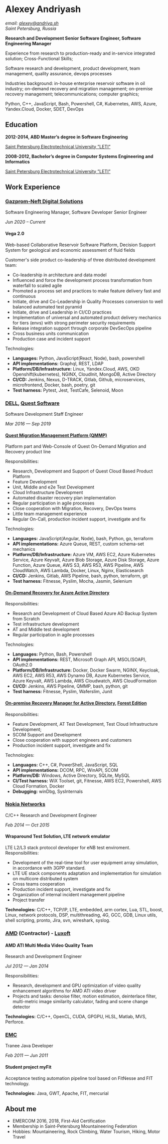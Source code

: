 # Alexey Andriyash

*email: alexey@andriya.sh*   
*Saint Petersburg, Russia*   

**Research and Development Senior Software Engineer, Software Engineering Manager**

Experience from research to production-ready and in-service integrated solution; Cross-Functional Skills;

Software research and development, product development, team management, quality assurance, devops processes

Industries background: in-house enterprise reservoir software in oil industry; on-demand recovery and migration management; on-premise recovery management; telecommunications; computer graphics;

Python, C++, JavaScript, Bash, Powershell, C#, Kubernetes, AWS, Azure, Yandex.Cloud, Docker, SDET, DevOps

## Education

**2012-2014, ABD Master’s degree in Software Engineering**

[Saint Petersburg Electrotechnical University ”LETI”](https://etu.ru/en/university/)

**2008-2012, Bachelor’s degree in Computer Systems Engineering and Informatics**

[Saint Petersburg Electrotechnical University ”LETI”](https://etu.ru/en/university/)

## Work Experience

### [Gazprom-Neft Digital Solutions](www.gazprom-neft.com)
Software Engineering Manager, Software Developer Senior Engineer

*Jun 2020 – Current*



#### Vega 2.0

Web-based Collaborative Reservoir Software Platform, Decision Support System for geological and economic assessment of fluid fields

Customer's side product co-leadership of three distributed development team:
- Co-leadership in architecture and data model
- Influenced and force the development process transformation from waterfall to scaled agile
- Promoted a process set and practices to make feature delivery fast and continuous 
- Initiate, drive and Co-Leadership in Quality Processes conversion to well balanced automated test pyramid
- Initiate, drive and Leadership in CI/CD practices
- Implementation of universal and automated product delivery mechanics for tiers (envs) with strong perimeter security requirements
- Release integration support through corporate DevSecOps pipeline
- Cross business units communication
- Production case and incident support

Technologies:
- **Languages:** Python, JavaScript(React, Node), bash, powershell
- **API implementations:** Graphql, REST, LDAP
- **Platform/DB/Infrastructure:** Linux, Yandex.Cloud, AWS, OKD Openshift(kubernetes), NGINX, CloudInit, MongoDB, Active Directory
- **CI/CD:** Jenkins, Nexus, D-TRACK, Gitlab, Github, microservices, microfrontend, Docker, bash, poetry, git
- **Test harness:** Pytest, Jest, TestCafe, Selenoid, Moon

### [DELL](www.dell.com), [Quest Software](www.quest.com)
Software Development Staff Engineer

*Mar 2016 — Sep 2019*

#### [Quest Migration Management Platform (QMMP)](https://www.quest.com/products/on-demand-migration/)
Platform part and Web-Console of Quest On-Demand Migration and Recovery product line

Responsibilities:
- Research, Development and Support of Quest Cloud Based Product Platform
- Feature Development
- Unit, Middle and e2e Test Development 
- Cloud Infrastructure Development
- Automated disaster recovery plan implementation
- Regular participation in agile processes
- Close cooperation with Migration, Recovery, DevOps teams
- Little team management experience
- Regular On-Call, production incident support, investigate and fix

Technologies:

- **Languages:** JavaScript(Angular, Node), bash, Python, go, terraform
- **API implementations:** Azure Queue, REST, custom schema-set mechanics
- **Platform/DB/Infrastructure:** Azure VM, AWS EC2, Azure Kubernetes Service, Azure Keyvalt, Azure Blob Storage, Azure Disk Storage, Azure Function, Azure Queue, AWS S3, AWS R53, AWS Pipeline, AWS CloudWatch, AWS Lambda, Docker, Linux, Nginx, Elasticsearch
- **CI/CD:** Jenkins, Gitlab, AWS Pipeline, bash, python, terraform, git
- **Test harness:** Fitnesse, Pyslim, Mocha, Jasmin, Selenium


#### [On-Demand Recovery for Azure Active Directory](https://www.quest.com/products/on-demand-recovery/)
Responsibilities:
- Research and Development of Cloud Based Azure AD Backup System from Scratch
- Test infrastructure development
- AT and Middle test development
- Regular participation in agile processes

Technologies: 
- **Languages:** Python, Bash, Powershell
- **API implementations:** REST, Microsoft Graph API, MSOL(SOAP), OAuth2.0
- **Platform/DB/Infrastructure:** Docker, Docker Swarm, NGINX, Keycloak, AWS EC2, AWS R53, AWS Dynamo DB, Azure Kubernetes Service, Azure Keyvalt, AWS Lambda, AWS Cloudwatch, AWS CloudFormation
- **CI/CD:** Jenkins, AWS Pipeline, QMMP, bash, python, git
- **Test harness:** Fitnesse, Pyslim, Waferslim, Junit


#### [On-premise Recovery Manager for Active Directory](https://www.quest.com/products/recovery-manager-for-active-directory/), [Forest Edition](https://www.quest.com/products/recovery-manager-for-active-directory-forest-edition/)


Responsibilities:
- Feature Development, AT Test Development, Test Cloud Infrastructure Development;
- SCOM Support and Development
- Close cooperation with support engineers and customers
- Production incident support, investigate and fix

Technologies:

- **Languages:** C++, C#, PowerShell, JavaScript, SQL
- **API implementations:** DCOM, RPC, WinAPI, SCOM
- **Platform/DB:** Windows, Active Directory, SQLite, MySQL
- **CI/Test harness:** WiX Toolset, git, Fitnesse, AWS EC2, Powershell, AWS Cloud Formation, Docker
- **Debugging:** winDbg, SysInternals


### [Nokia Networks](www.nokiasiemensnetworks.com)
C/C++ Research and Development Engineer

*Feb 2014 — Oct 2015*


#### Wraparound Test Solution, LTE network emulator 

LTE L2/L3 stack protocol developer for eNB test enviroment.
Responsibilities:
- Development of the real-time tool for user equipment array simulation, in accordance with 3GPP standard.
- LTE UE stack components adaptation and implementation for simulation on multicore distributed system
- Cross teams cooperation
- Production incident support, investigate and fix
- Organization of internal incident management pipeline
- Project transfer

**Technologies:** C/C++, TCP/IP, LTE, embedded, arm cortex, Lua, STL, boost, Linux, network protocols, DSP, multithreading, 4G, GCC, GDB, Linux utils, shell scripting, pronto, Jira, svn, wireshark, syslog.


### [AMD](www.amd.com) (Contractor) - [Luxoft](www.luxoft.com)


#### AMD ATI Multi Media Video Quality Team
Research and Development Engineer 

*Jul 2012 — Jan 2014* 

Responsibilities:
- Research, development and GPU optimization of video quality enhancement algorithms for AMD ATI video driver
- Projects and tasks: denoise filter, motion estimation, deinterlace filter, multi-metric image similarity calculator, fading and scene change detector

**Technologies:** C/C++, OpenCL, CUDA, GPGPU, HLSL, Matlab, MVS, Perforce.

### [EMC](russia.emc.com)
Tranee Java Developer

*Feb 2011 — Jun 2011*


#### Student project myFit
Acceptance testing automation pipeline tool based on FitNesse and FIT technology.

**Technologies:** Java, GWT, Apache, FIT, mercurial


## About me
- EMERCOM 2016, 2018, First-Aid Certification
- Membership in Saint-Petersburg Mountaineering Federation
- Hobbies: Mountaineering, Rock Climbing, Water Tourism, Hiking, Motor Travel

